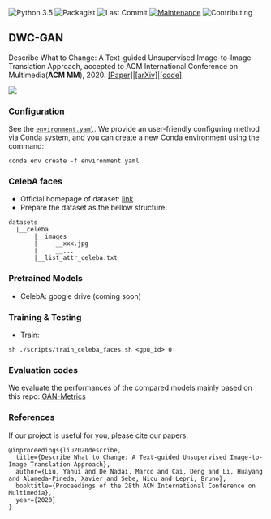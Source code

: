 ![Python 3.5](https://img.shields.io/badge/python-3.5.5-green.svg)
![Packagist](https://img.shields.io/badge/Pytorch-0.4.1-red.svg)
![Last Commit](https://img.shields.io/github/last-commit/yhlleo/DWC-GAN)
[![Maintenance](https://img.shields.io/badge/Maintained%3F-yes-blue.svg)]((https://github.com/yhlleo/DWC-GAN/graphs/commit-activity))
![Contributing](https://img.shields.io/badge/contributions-welcome-brightgreen.svg?style=flat)

## DWC-GAN

Describe What to Change: A Text-guided Unsupervised Image-to-Image Translation Approach, accepted to ACM International Conference on Multimedia(**ACM MM**), 2020. [[Paper]](https://dl.acm.org/doi/pdf/10.1145/3394171.3413505)|[[arXiv]](https://arxiv.org/abs/2008.04200)|[[code]](https://github.com/yhlleo/DWC-GAN)

![](./figures/framework.png)


### Configuration

See the [`environment.yaml`](./environment.yaml). We provide an user-friendly configuring method via Conda system, and you can create a new Conda environment using the command:

```
conda env create -f environment.yaml
```

### CelebA faces

 - Official homepage of dataset: [link](http://mmlab.ie.cuhk.edu.hk/projects/CelebA.html) 
 - Prepare the dataset as the bellow structure:

```
datasets
  |__celeba
       |__images
       |    |__xxx.jpg
       |    |__...
       |__list_attr_celeba.txt
```

### Pretrained Models

 - CelebA: google drive (coming soon)

### Training & Testing

 - Train:

```
sh ./scripts/train_celeba_faces.sh <gpu_id> 0
```

### Evaluation codes

We evaluate the performances of the compared models mainly based on this repo: [GAN-Metrics](https://github.com/yhlleo/GAN-Metrics)

### References

If our project is useful for you, please cite our papers:

```
@inproceedings{liu2020describe,
  title={Describe What to Change: A Text-guided Unsupervised Image-to-Image Translation Approach},
  author={Liu, Yahui and De Nadai, Marco and Cai, Deng and Li, Huayang and Alameda-Pineda, Xavier and Sebe, Nicu and Lepri, Bruno},
  booktitle={Proceedings of the 28th ACM International Conference on Multimedia},
  year={2020}
}
```

